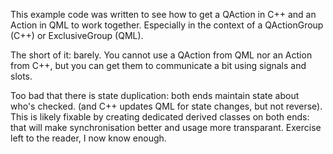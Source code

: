 This example code was written to see how to get a QAction in C++ and an Action in QML to work together. Especially in the context of a QActionGroup (C++) or ExclusiveGroup (QML). 

The short of it: barely.
You cannot use a QAction from QML nor an Action from C++, but you can get them to communicate a bit using signals and slots.

Too bad that there is state duplication: both ends maintain state about who's checked. (and C++ updates QML for state changes, but not reverse). This is likely fixable by creating dedicated derived classes on both ends: that will make synchronisation better and usage more transparant. Exercise left to the reader, I now know enough.

